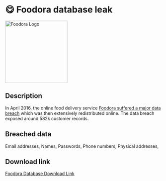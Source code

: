 # 😋 Foodora database leak

<img src="https://logos.haveibeenpwned.com/Foodora.png" alt="Foodora Logo" width="200" height="200">

## Description

In April 2016, the online food delivery service <a href="https://www.databreachtoday.com/delivery-hero-confirms-foodora-data-breach-a-14435" target="_blank" rel="noopener">Foodora suffered a major data breach</a> which was then extensively redistributed online. The data breach exposed around 582k customer records.

## Breached data

Email addresses, Names, Passwords, Phone numbers, Physical addresses,


## Download link

[Foodora Database Download Link](https://buzzheavier.com/fe8e571wee0g)
